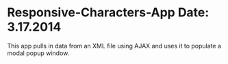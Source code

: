 Responsive-Characters-App
Date: 3.17.2014
=========================
This app pulls in data from an XML file using AJAX and uses it to populate a modal popup window.
